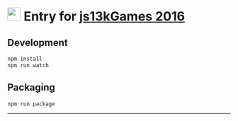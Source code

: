 # <img src="http://2016.js13kgames.com/img/logo.png" height="30" /> Entry for [js13kGames 2016](http://2016.js13kgames.com/#rules)

## Development

```bash
npm install
npm run watch
```

## Packaging

```
npm run package
```

---

